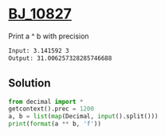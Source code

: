 # [BJ_10827](https://acmicpc.net/problem/10827)

Print a ^ b with precision

```txt
Input: 3.141592 3
Output: 31.006257328285746688
```

## Solution

```py
from decimal import *
getcontext().prec = 1200
a, b = list(map(Decimal, input().split()))
print(format(a ** b, 'f'))
```
